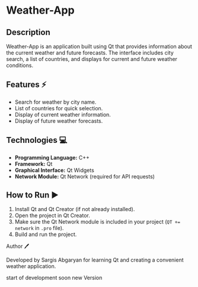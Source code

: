 # Weather-App

## Description

Weather-App is an application built using Qt that provides information about the current weather and future forecasts. The interface includes city search, a list of countries, and displays for current and future weather conditions.

## Features ⚡

- Search for weather by city name.
- List of countries for quick selection.
- Display of current weather information.
- Display of future weather forecasts.

## Technologies 💻

- **Programming Language:** C++
- **Framework:** Qt
- **Graphical Interface:** Qt Widgets
- **Network Module:** Qt Network (required for API requests)

## How to Run ▶️

1. Install Qt and Qt Creator (if not already installed).
2. Open the project in Qt Creator.
3. Make sure the Qt Network module is included in your project (`QT += network` in `.pro` file).
4. Build and run the project.

Author 🖊️

Developed by Sargis Abgaryan for learning Qt and creating a convenient weather application.

start of development soon new Version 


